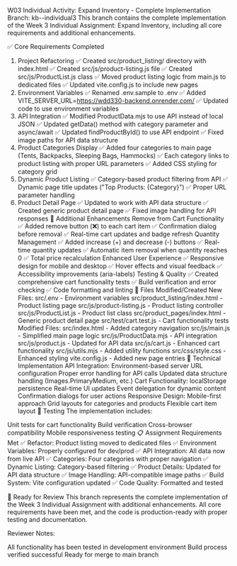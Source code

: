 W03 Individual Activity: Expand Inventory - Complete Implementation
Branch: kb--individual3
This branch contains the complete implementation of the Week 3 Individual Assignment: Expand Inventory, including all core requirements and additional enhancements.

✅ Core Requirements Completed
1. Project Refactoring
✅ Created src/product_listing/ directory with index.html
✅ Created src/js/product-listing.js file
✅ Created src/js/ProductList.js class
✅ Moved product listing logic from main.js to dedicated files
✅ Updated vite.config.js to include new pages
2. Environment Variables
✅ Renamed .env.sample to .env
✅ Added VITE_SERVER_URL=https://wdd330-backend.onrender.com/
✅ Updated code to use environment variables
3. API Integration
✅ Modified ProductData.mjs to use API instead of local JSON
✅ Updated getData() method with category parameter and async/await
✅ Updated findProductById() to use API endpoint
✅ Fixed image paths for API data structure
4. Product Categories Display
✅ Added four categories to main page (Tents, Backpacks, Sleeping Bags, Hammocks)
✅ Each category links to product listing with proper URL parameters
✅ Added CSS styling for category grid
5. Dynamic Product Listing
✅ Category-based product filtering from API
✅ Dynamic page title updates ("Top Products: {Category}")
✅ Proper URL parameter handling
6. Product Detail Page
✅ Updated to work with API data structure
✅ Created generic product detail page
✅ Fixed image handling for API responses
🚀 Additional Enhancements
Remove from Cart Functionality
✅ Added remove button (❌) to each cart item
✅ Confirmation dialog before removal
✅ Real-time cart updates and badge refresh
Quantity Management
✅ Added increase (+) and decrease (-) buttons
✅ Real-time quantity updates
✅ Automatic item removal when quantity reaches 0
✅ Total price recalculation
Enhanced User Experience
✅ Responsive design for mobile and desktop
✅ Hover effects and visual feedback
✅ Accessibility improvements (aria-labels)
Testing & Quality
✅ Created comprehensive cart functionality tests
✅ Build verification and error checking
✅ Code formatting and linting
📁 Files Modified/Created
New Files:
src/.env - Environment variables
src/product_listing/index.html - Product listing page
src/js/product-listing.js - Product listing controller
src/js/ProductList.js - Product list class
src/product_pages/index.html - Generic product detail page
src/test/cart.test.js - Cart functionality tests
Modified Files:
src/index.html - Added category navigation
src/js/main.js - Simplified main page logic
src/js/ProductData.mjs - API integration
src/js/product.js - Updated for API data
src/js/cart.js - Enhanced cart functionality
src/js/utils.mjs - Added utility functions
src/css/style.css - Enhanced styling
vite.config.js - Added new page entries
🔧 Technical Implementation
API Integration:
Environment-based server URL configuration
Proper error handling for API calls
Updated data structure handling (Images.PrimaryMedium, etc.)
Cart Functionality:
localStorage persistence
Real-time UI updates
Event delegation for dynamic content
Confirmation dialogs for user actions
Responsive Design:
Mobile-first approach
Grid layouts for categories and products
Flexible cart item layout
🧪 Testing
The implementation includes:

Unit tests for cart functionality
Build verification
Cross-browser compatibility
Mobile responsiveness testing
📋 Assignment Requirements Met
✅ Refactor: Product listing moved to dedicated files
✅ Environment Variables: Properly configured for dev/prod
✅ API Integration: All data now from live API
✅ Categories: Four categories with proper navigation
✅ Dynamic Listing: Category-based filtering
✅ Product Details: Updated for API data structure
✅ Image Handling: API-compatible image paths
✅ Build System: Vite configuration updated
✅ Code Quality: Formatted and tested

🎯 Ready for Review
This branch represents the complete implementation of the Week 3 Individual Assignment with additional enhancements. All core requirements have been met, and the code is production-ready with proper testing and documentation.

Reviewer Notes:

All functionality has been tested in development environment
Build process verified successful
Ready for merge to main branch